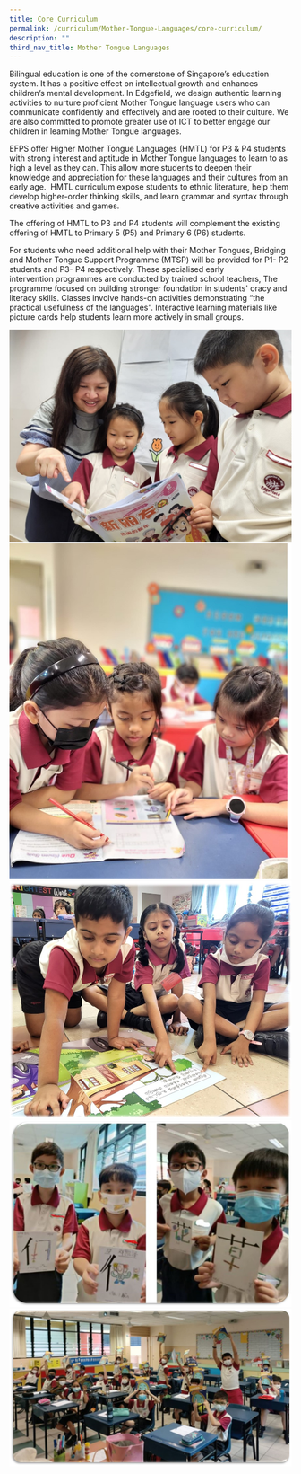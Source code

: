 ```yaml
---
title: Core Curriculum
permalink: /curriculum/Mother-Tongue-Languages/core-curriculum/
description: ""
third_nav_title: Mother Tongue Languages
---
```

Bilingual education is one of the cornerstone of Singapore’s education system. It has a positive effect on intellectual growth and enhances children’s mental development. In Edgefield, we design authentic learning activities to nurture proficient Mother Tongue language users who can communicate confidently and effectively and are rooted to their culture. We are also committed to promote greater use of ICT to better engage our children in learning Mother Tongue languages. 

EFPS offer Higher Mother Tongue Languages (HMTL) for P3 & P4 students with strong interest and aptitude in Mother Tongue languages to learn to as high a level as they can. This allow more students to deepen their knowledge and appreciation for these languages and their cultures from an early age.  HMTL curriculum expose students to ethnic literature, help them develop higher-order thinking skills, and learn grammar and syntax through creative activities and games. 

The offering of HMTL to P3 and P4 students will complement the existing offering of HMTL to Primary 5 (P5) and Primary 6 (P6) students. 

For students who need additional help with their Mother Tongues, Bridging and Mother Tongue Support Programme (MTSP) will be provided for P1- P2 students and P3- P4 respectively. These specialised early intervention programmes are conducted by trained school teachers, The programme focused on building stronger foundation in students' oracy and literacy skills. Classes involve hands-on activities demonstrating “the practical usefulness of the languages”. Interactive learning materials like picture cards help students learn more actively in small groups.

![](/images/InkedCore%20Curriculum%201_CL.jpg)
![](/images/Core%20Curriculum%201_ML.jpg)
![](/images/Core%20Curriculum%201_TL.jpg)
![](/images/MT2.jpeg)
![](/images/MT3.jpeg)